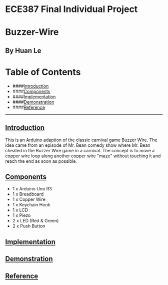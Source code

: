 # ECE387 Final Individual Project
# Buzzer-Wire
## By Huan Le

# Table of Contents
* ####[Introduction](#Intro)
* ####[Components](#Comp)
* ####[Implementation](#Impl)
* ####[Demonstration](#Demo)
* ####[Reference](#Ref)
---
## [Introduction](#Intro)
This is an Arduino adaption of the classic carnival game Buzzer Wire.  The idea came from an episode of Mr. Bean comedy show where Mr. Bean cheated in the Buzzer Wire game in a carnival. The concept is to move a copper wire loop along another copper wire "maze" without touching it and reach the end as soon as possible.
## [Components](#Comp)
* 1 x Arduino Uno R3
* 1 x Breadboard
* 1 x Copper Wire
* 1 x Keychain Hook
* 1 x LCD
* 1 x Piezo
* 2 x LED (Red & Green)
* 2 x Push Button

## [Implementation](#Impl)

## [Demonstration](#Demo)

## [Reference](#Ref)
